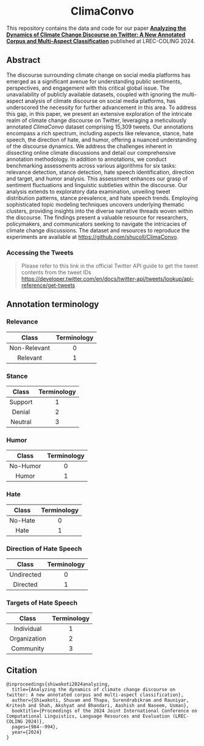 <h1 font-size:40px align="center">ClimaConvo</h1>

This repository contains the data and code for our paper **<a href="https://aclanthology.org/2024.lrec-main.88/">Analyzing the Dynamics of Climate Change Discourse on Twitter: A New Annotated Corpus and Multi-Aspect Classification**</a> published at LREC-COLING 2024.

## Abstract

The discourse surrounding climate change on social media platforms has emerged as a significant avenue for understanding public sentiments, perspectives, and engagement with this critical global issue. The unavailability of publicly available datasets, coupled with ignoring the multi-aspect analysis of climate discourse on social media platforms, has underscored the necessity for further advancement in this area. To address this gap, in this paper, we present an extensive exploration of the intricate realm of climate change discourse on Twitter, leveraging a meticulously annotated *ClimaConvo* dataset comprising 15,309 tweets. Our annotations encompass a rich spectrum, including aspects like relevance, stance, hate speech, the direction of hate, and humor, offering a nuanced understanding of the discourse dynamics. We address the challenges inherent in dissecting online climate discussions and detail our comprehensive annotation methodology. In addition to annotations, we conduct benchmarking assessments across various algorithms for six tasks: relevance detection, stance detection, hate speech identification, direction and target, and humor analysis. This assessment enhances our grasp of sentiment fluctuations and linguistic subtleties within the discourse. Our analysis extends to exploratory data examination, unveiling tweet distribution patterns, stance prevalence, and hate speech trends. Employing sophisticated topic modeling techniques uncovers underlying thematic clusters, providing insights into the diverse narrative threads woven within the discourse. The findings present a valuable resource for researchers, policymakers, and communicators seeking to navigate the intricacies of climate change discussions. The dataset and resources to reproduce the experiments are available at https://github.com/shucoll/ClimaConvo.

### Accessing the Tweets
>Please refer to this link in the official Twitter API guide to get the tweet contents from the tweet IDs
>https://developer.twitter.com/en/docs/twitter-api/tweets/lookup/api-reference/get-tweets


## Annotation terminology

### Relevance
|  Class | Terminology | 
| :--------: | :--------: | 
| Non-Relevant | 0 | 
| Relevant | 1 | 


### Stance
|  Class | Terminology | 
| :--------: | :--------: | 
| Support | 1 | 
| Denial | 2 | 
| Neutral | 3 | 


### Humor
|  Class | Terminology | 
| :--------: | :--------: | 
| No-Humor | 0 | 
| Humor | 1 | 


### Hate
|  Class | Terminology | 
| :--------: | :--------: | 
| No-Hate | 0 | 
| Hate | 1 | 

### Direction of Hate Speech

|  Class | Terminology | 
| :--------: | :--------: | 
| Undirected | 0 | 
| Directed | 1 | 

### Targets of Hate Speech
|  Class | Terminology | 
| :--------: | :--------: | 
| Individual | 1 | 
| Organization | 2 | 
| Community | 3 |


## Citation

```
@inproceedings{shiwakoti2024analyzing,
  title={Analyzing the dynamics of climate change discourse on twitter: A new annotated corpus and multi-aspect classification},
  author={Shiwakoti, Shuvam and Thapa, Surendrabikram and Rauniyar, Kritesh and Shah, Akshyat and Bhandari, Aashish and Naseem, Usman},
  booktitle={Proceedings of the 2024 Joint International Conference on Computational Linguistics, Language Resources and Evaluation (LREC-COLING 2024)},
  pages={984--994},
  year={2024}
}
```
